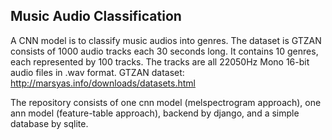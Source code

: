 ## Music Audio Classification

A CNN model is to classify music audios into genres. The dataset is GTZAN consists of 1000 audio tracks each 30 seconds long. It contains 10 genres, each represented by 100 tracks. The tracks are all 22050Hz Mono 16-bit audio files in .wav format. GTZAN dataset: http://marsyas.info/downloads/datasets.html

The repository consists of one cnn model (melspectrogram approach), one ann model (feature-table approach), backend by django, and a simple database by sqlite.
